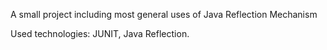 A small project including most general uses of Java Reflection Mechanism

Used technologies: JUNIT, Java Reflection.
